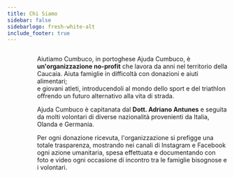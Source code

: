```yaml
---
title: Chi Siamo
sidebar: false
sidebarlogo: fresh-white-alt
include_footer: true
---
```



<div class="container">
  <div class="columns">
    <div class="column is-5">
      <figure class="image">
        <img src="https://scontent.ffor18-1.fna.fbcdn.net/v/t1.0-9/53861060_2028245213898116_8639698127495888896_n.jpg?_nc_cat=103&_nc_sid=09cbfe&_nc_ohc=47XKsH2XlNUAX-3hBSA&_nc_ht=scontent.ffor18-1.fna&oh=5ae4e91d93d73a31ca8ff6b077c07538&oe=5EF91FA1" alt="dottor Adriano">
      </figure>
    </div>
    <div class="column is-5 landing-caption">
      <p>Aiutiamo Cumbuco, in portoghese Ajuda Cumbuco, è <strong>un'organizzazione no-profit</strong> che lavora da anni nel territorio della Caucaia.
        Aiuta famiglie in difficoltà con donazioni e aiuti alimentari;<br/>
        e giovani atleti, introducendoli al mondo dello sport e del triathlon offrendo un futuro alternativo alla vita di strada.
      </p>
      <p>
        Ajuda Cumbuco è capitanata dal <strong>Dott. Adriano Antunes</strong> e seguita da molti volontari di diverse nazionalità provenienti da Italia, Olanda e Germania.
      </p>
      <p>
        Per ogni donazione ricevuta, l'organizzazione si prefigge una totale trasparenza, mostrando nei canali di Instagram e Facebook ogni azione umanitaria,
        spesa effettuata e documentando con foto e video ogni occasione di incontro tra le famiglie bisognose e i volontari.
      </p>
    </div>
  </div>
</div>
